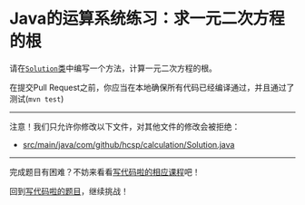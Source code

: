 # Java的运算系统练习：求一元二次方程的根

请在[`Solution`类](https://github.com/hcsp/calculate-root-of-quadratic-equation/blob/master/src/main/java/com/github/hcsp/calculation/Solution.java)中编写一个方法，计算一元二次方程的根。

在提交Pull Request之前，你应当在本地确保所有代码已经编译通过，并且通过了测试(`mvn test`)

-----
注意！我们只允许你修改以下文件，对其他文件的修改会被拒绝：
- [src/main/java/com/github/hcsp/calculation/Solution.java](https://github.com/hcsp/calculate-root-of-quadratic-equation/blob/master/src/main/java/com/github/hcsp/calculation/Solution.java)
-----


完成题目有困难？不妨来看看[写代码啦的相应课程](https://xiedaimala.com/tasks/efcf13d5-5f69-4dc4-a090-6f99e4af06e4/video_tutorials/a2a96335-0303-4710-9ecd-24af454d1d26)吧！

回到[写代码啦的题目](https://xiedaimala.com/tasks/efcf13d5-5f69-4dc4-a090-6f99e4af06e4/quizzes/371008ba-b4d6-4f3c-aea7-edeb292cb931)，继续挑战！

